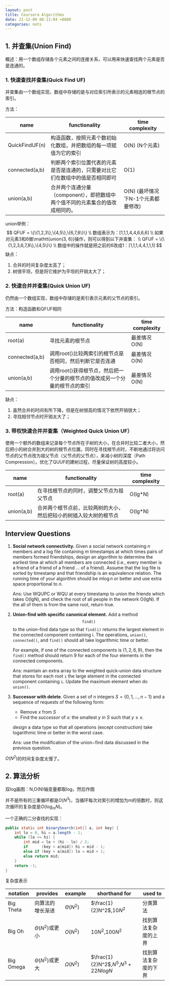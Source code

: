 ```yaml
---
layout: post
title: Coursera Algorithms
date: 21-12-09 08:11:04 +0800
categories: nots
---
```


<head>
    <script src="https://cdn.mathjax.org/mathjax/latest/MathJax.js?config=TeX-AMS-MML_HTMLorMML" type="text/javascript"></script>
    <script type="text/x-mathjax-config">
        MathJax.Hub.Config({
            tex2jax: {
            skipTags: ['script', 'noscript', 'style', 'textarea', 'pre'],
            inlineMath: [['$','$']]
            }
        });
    </script>
</head>

## 1. 并查集(Union Find)

概述：用一个数组存储各个元素之间的连接关系，可以用来快速查找两个元素是否是连通的。

### 1. 快速查找并查集(Quick Find UF)

并查集由一个数组实现，数组中存储的是与对应索引所表示的元素相连的根节点的索引。

方法：

| name           | functionality                                                | time complexity                    |
| -------------- | ------------------------------------------------------------ | ---------------------------------- |
| QuickFindUF(n) | 构造函数，按照元素个数初始化数组，并把数组的每一项赋值为它的索引 | O(N) (N个元素)                     |
| connected(a,b) | 判断两个索引位置代表的元素是否是连通的，只需要对比它们在数组中的值是否相同即可 | O(1)                               |
| union(a,b)     | 合并两个连通分量（component），即把数组中两个值不同的元素集合的值改成相同的。 | O(N) (最坏情况下N-1个元素都要修改) |

union举例：
$$
QFUF = \{\{1,2,3\},\{4,5\},\{6,7,8\}\}
\\
数组表示为：[1,1,1,4,4,6,6,6]
\\
如果对元素3和6做\mathtt{union(3, 6)}操作，则可以得到以下并查集：
\\
QFUF = \{\{1,2,3,6,7,8\},\{4,5\}\}
\\
数组中的操作就是把之前的6改成1：[1,1,1,4,4,1,1,1]
$$
缺点：

1.   合并的时间复杂度太高了；
2.   树很平坦，但是将它维护为平坦的开销太大了；

### 2. 快速合并并查集(Quick Union UF)

仍然由一个数组实现，数组中存储的是索引表示元素的父节点的索引。

方法：构造函数和QFUF相同

| name           | functionality                                                | time complexity |
| -------------- | ------------------------------------------------------------ | --------------- |
| root(a)        | 寻找元素的根节点                                             | 最差情况O(N)    |
| connected(a,b) | 调用root()比较两索引的根节点是否相同，然后判断它是否连通     | 最差情况O(N)    |
| union(a,b)     | 调用root()获得根节点，然后把一个分量的根节点的值改成另一个分量的根节点的索引 | 最差情况O(N)    |

缺点：

1.   虽然合并的时间有所下降，但是在树很高的情况下依然开销很大；
2.   寻找相邻节点时开销太大了；

### 3. 带权快速合并并查集（Weighted Quick Union UF）

使用一个额外的数组来记录每个节点所在子树的大小，在合并时比较二者大小，然后把小的树合并到大的树的根节点位置。同时在寻找根节点时，不断地通过将访问节点的父节点改为祖父节点（父节点的父节点），来减小树的深度（Path Compression）。优化了QUUF的建树过程，尽量保证树的高度较小。

| name       | functionality                                                | time complexity |
| ---------- | ------------------------------------------------------------ | --------------- |
| root(a)    | 在寻找根节点的同时，调整父节点为祖父节点                     | O(lg*N)         |
| union(a,b) | 合并两个根节点前，比较两树的大小，然后把较小的树插入较大树的根节点 | O(lg*N)         |



## Interview Questions

1.   **Social network connectivity.** Given a social network containing *n* members and a log file containing *m* timestamps at which times pairs of members formed friendships, design an algorithm to determine the earliest time at which all members are connected (i.e., every member is a friend of a friend of a friend ... of a friend). Assume that the log file is sorted by timestamp and that friendship is an equivalence relation. The running time of your algorithm should be $m \log n$ or better and use extra space proportional to *n*.

     Ans: Use WQUPC or WQU at every timestamp to union the friends which takes O(lgN), and check the root of all people in the network O(lgN). If the all of them is from the same root, return true.

2.   **Union-find with specific canonical element.** Add a method $$\mathtt{find()}$$ to the union-find data type so that $\mathtt{find(i)}$ returns the largest element in the connected component containing i. The operations, $\mathtt{union()}$, $\mathtt{connected()}$, and $\mathtt{find()}$ should all take logarithmic time or better.

     For example, if one of the connected components is $\{1, 2, 6, 9\}$, then the $\mathtt{find()}$ method should return 9 for each of the four elements in the connected components.

     Ans: maintain an extra array to the weighted quick-union data structure that stores for each root $\mathtt{i}$ the large element in the connected component containing $\mathtt{i}$. Update the maximum element when do $\mathtt{union()}$.

3.   **Successor with delete**. Given a set of n integers $S = \{ 0, 1, ... , n-1 \}$ and a sequence of requests of the following form:

     -   Remove *x* from *S*
     -   Find the *successor* of *x*: the smallest *y* in *S* such that $y \ge x$.

     design a data type so that all operations (except construction)  take logarithmic time or better in the worst case.

     Ans: use the modification of the union−find data discussed in the previous question.

$O(N^2)$的时间复杂度太慢了。



## 2. 算法分析

双log画图：N,O(N)轴变量都取log，然后作图

并不是所有的三重循环都是$O(N^3)$，当循环每次对索引的增加为m的倍数时，则这次循环的复杂度是$O(log_mN)$。

一个正确的二分查找的实现：

```java
public static int binarySearch(int[] a, int key) {
    int lo = 0, hi = a.length - 1;
    while (lo <= hi) {
        int mid = lo + (hi - lo) / 2;
        if 		(key < a[mid]) hi = mid - 1;
        else if (key > a[mid]) lo = mid + 1;
    	else return mid;
    }
    return -1;
}
```

复杂度表示

| notation  | provides            | example       | shorthand for                        | used to              |
| --------- | ------------------- | ------------- | ------------------------------------ | -------------------- |
| Big Theta | 向算法的增长渐进    | $\Theta(N^2)$ | $\frac{1}{2}N^2$,$10N^2$             | 分类算法             |
| Big Oh    | $\Theta(N^2)$或更小 | $O(N^2)$      | $10N^2$,$100N^2$                     | 找到算法复杂度的上界 |
| Big Omega | $\Theta(N^2)$或更大 | $\Omega(N^2)$ | $\frac{1}{2}N^2$,$N^5$,$N^3+22NlogN$ | 找到算法复杂度的下界 |





